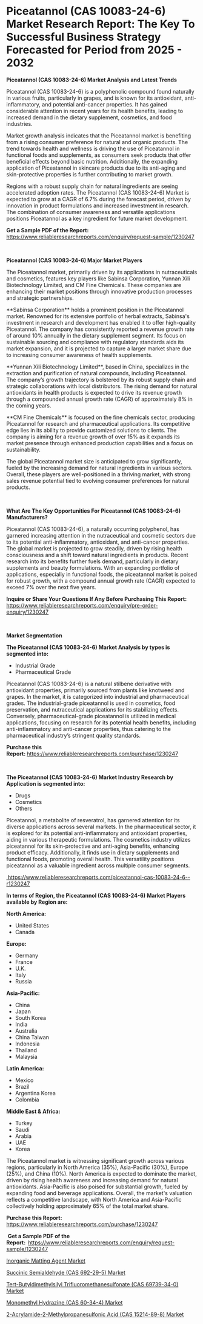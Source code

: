 <p><h1>Piceatannol (CAS 10083-24-6) Market Research Report: The Key To Successful Business Strategy Forecasted for Period from 2025 - 2032</h1></p><p><strong>Piceatannol (CAS 10083-24-6) Market Analysis and Latest Trends</strong></p>
<p><p>Piceatannol (CAS 10083-24-6) is a polyphenolic compound found naturally in various fruits, particularly in grapes, and is known for its antioxidant, anti-inflammatory, and potential anti-cancer properties. It has gained considerable attention in recent years for its health benefits, leading to increased demand in the dietary supplement, cosmetics, and food industries.</p><p>Market growth analysis indicates that the Piceatannol market is benefiting from a rising consumer preference for natural and organic products. The trend towards health and wellness is driving the use of Piceatannol in functional foods and supplements, as consumers seek products that offer beneficial effects beyond basic nutrition. Additionally, the expanding application of Piceatannol in skincare products due to its anti-aging and skin-protective properties is further contributing to market growth.</p><p>Regions with a robust supply chain for natural ingredients are seeing accelerated adoption rates. The Piceatannol (CAS 10083-24-6) Market is expected to grow at a CAGR of 6.7% during the forecast period, driven by innovation in product formulations and increased investment in research. The combination of consumer awareness and versatile applications positions Piceatannol as a key ingredient for future market development.</p></p>
<p><strong>Get a Sample PDF of the Report:&nbsp;</strong> <a href="https://www.reliableresearchreports.com/enquiry/request-sample/1230247?utm_campaign=41&utm_medium=2&utm_source=Github&utm_content=ia&utm_term=03022025&utm_id=piceatannol-cas-10083-24-6">https://www.reliableresearchreports.com/enquiry/request-sample/1230247</a></p>
<p>&nbsp;</p>
<p><strong>Piceatannol (CAS 10083-24-6) Major Market Players</strong></p>
<p><p>The Piceatannol market, primarily driven by its applications in nutraceuticals and cosmetics, features key players like Sabinsa Corporation, Yunnan Xili Biotechnology Limited, and CM Fine Chemicals. These companies are enhancing their market positions through innovative production processes and strategic partnerships.</p><p>**Sabinsa Corporation** holds a prominent position in the Piceatannol market. Renowned for its extensive portfolio of herbal extracts, Sabinsa's investment in research and development has enabled it to offer high-quality Piceatannol. The company has consistently reported a revenue growth rate of around 10% annually in the dietary supplement segment. Its focus on sustainable sourcing and compliance with regulatory standards aids its market expansion, and it is projected to capture a larger market share due to increasing consumer awareness of health supplements.</p><p>**Yunnan Xili Biotechnology Limited**, based in China, specializes in the extraction and purification of natural compounds, including Piceatannol. The company’s growth trajectory is bolstered by its robust supply chain and strategic collaborations with local distributors. The rising demand for natural antioxidants in health products is expected to drive its revenue growth through a compounded annual growth rate (CAGR) of approximately 8% in the coming years.</p><p>**CM Fine Chemicals** is focused on the fine chemicals sector, producing Piceatannol for research and pharmaceutical applications. Its competitive edge lies in its ability to provide customized solutions to clients. The company is aiming for a revenue growth of over 15% as it expands its market presence through enhanced production capabilities and a focus on sustainability.</p><p>The global Piceatannol market size is anticipated to grow significantly, fueled by the increasing demand for natural ingredients in various sectors. Overall, these players are well-positioned in a thriving market, with strong sales revenue potential tied to evolving consumer preferences for natural products.</p></p>
<p>&nbsp;</p>
<p><strong>What Are The Key Opportunities For Piceatannol (CAS 10083-24-6) Manufacturers?</strong></p>
<p><p>Piceatannol (CAS 10083-24-6), a naturally occurring polyphenol, has garnered increasing attention in the nutraceutical and cosmetic sectors due to its potential anti-inflammatory, antioxidant, and anti-cancer properties. The global market is projected to grow steadily, driven by rising health consciousness and a shift toward natural ingredients in products. Recent research into its benefits further fuels demand, particularly in dietary supplements and beauty formulations. With an expanding portfolio of applications, especially in functional foods, the piceatannol market is poised for robust growth, with a compound annual growth rate (CAGR) expected to exceed 7% over the next five years.</p></p>
<p><strong>Inquire or Share Your Questions If Any Before Purchasing This Report:</strong> <a href="https://www.reliableresearchreports.com/enquiry/pre-order-enquiry/1230247?utm_campaign=41&utm_medium=2&utm_source=Github&utm_content=ia&utm_term=03022025&utm_id=piceatannol-cas-10083-24-6">https://www.reliableresearchreports.com/enquiry/pre-order-enquiry/1230247</a></p>
<p>&nbsp;</p>
<p><strong>Market Segmentation</strong></p>
<p><strong>The Piceatannol (CAS 10083-24-6) Market Analysis by types is segmented into:</strong></p>
<p><ul><li>Industrial Grade</li><li>Pharmaceutical Grade</li></ul></p>
<p><p>Piceatannol (CAS 10083-24-6) is a natural stilbene derivative with antioxidant properties, primarily sourced from plants like knotweed and grapes. In the market, it is categorized into industrial and pharmaceutical grades. The industrial-grade piceatannol is used in cosmetics, food preservation, and nutraceutical applications for its stabilizing effects. Conversely, pharmaceutical-grade piceatannol is utilized in medical applications, focusing on research for its potential health benefits, including anti-inflammatory and anti-cancer properties, thus catering to the pharmaceutical industry’s stringent quality standards.</p></p>
<p><strong>Purchase this Report:&nbsp;</strong><a href="https://www.reliableresearchreports.com/purchase/1230247?utm_campaign=41&utm_medium=2&utm_source=Github&utm_content=ia&utm_term=03022025&utm_id=piceatannol-cas-10083-24-6">https://www.reliableresearchreports.com/purchase/1230247</a></p>
<p>&nbsp;</p>
<p><strong>The Piceatannol (CAS 10083-24-6) Market Industry Research by Application is segmented into:</strong></p>
<p><ul><li>Drugs</li><li>Cosmetics</li><li>Others</li></ul></p>
<p><p>Piceatannol, a metabolite of resveratrol, has garnered attention for its diverse applications across several markets. In the pharmaceutical sector, it is explored for its potential anti-inflammatory and antioxidant properties, aiding in various therapeutic formulations. The cosmetics industry utilizes piceatannol for its skin-protective and anti-aging benefits, enhancing product efficacy. Additionally, it finds use in dietary supplements and functional foods, promoting overall health. This versatility positions piceatannol as a valuable ingredient across multiple consumer segments.</p></p>
<p><a href="https://www.reliableresearchreports.com/piceatannol-cas-10083-24-6--r1230247?utm_campaign=41&utm_medium=2&utm_source=Github&utm_content=ia&utm_term=03022025&utm_id=piceatannol-cas-10083-24-6">&nbsp;https://www.reliableresearchreports.com/piceatannol-cas-10083-24-6--r1230247</a></p>
<p><strong>In terms of Region, the Piceatannol (CAS 10083-24-6) Market Players available by Region are:</strong></p>
<p>
    <p> <strong> North America: </strong>
        <ul>
            <li>United States</li>
            <li>Canada</li>
        </ul>
        </p> 
    <p> <strong> Europe: </strong>
        <ul>
            <li>Germany</li>
            <li>France</li>
            <li>U.K.</li>
            <li>Italy</li>
            <li>Russia</li>
        </ul>
        </p> 
    <p> <strong> Asia-Pacific: </strong>
        <ul>
            <li>China</li>
            <li>Japan</li>
            <li>South Korea</li>
            <li>India</li>
            <li>Australia</li>
            <li>China Taiwan</li>
            <li>Indonesia</li>
            <li>Thailand</li>
            <li>Malaysia</li>
        </ul>
        </p> 
    <p> <strong> Latin America: </strong>
        <ul>
            <li>Mexico</li>
            <li>Brazil</li>
            <li>Argentina Korea</li>
            <li>Colombia</li>
        </ul>
        </p> 
    <p> <strong> Middle East & Africa: </strong>
        <ul>
            <li>Turkey</li>
            <li>Saudi</li>
            <li>Arabia</li>
            <li>UAE</li>
            <li>Korea</li>
        </ul>
    </p>
    </p>
<p><p>The Piceatannol market is witnessing significant growth across various regions, particularly in North America (35%), Asia-Pacific (30%), Europe (25%), and China (10%). North America is expected to dominate the market, driven by rising health awareness and increasing demand for natural antioxidants. Asia-Pacific is also poised for substantial growth, fueled by expanding food and beverage applications. Overall, the market's valuation reflects a competitive landscape, with North America and Asia-Pacific collectively holding approximately 65% of the total market share.</p></p>
<p><strong>Purchase this Report: </strong><a href="https://www.reliableresearchreports.com/purchase/1230247?utm_campaign=41&utm_medium=2&utm_source=Github&utm_content=ia&utm_term=03022025&utm_id=piceatannol-cas-10083-24-6">https://www.reliableresearchreports.com/purchase/1230247</a></p>
<p>&nbsp;<strong>Get a Sample PDF of the Report:&nbsp;&nbsp;</strong><a href="https://www.reliableresearchreports.com/enquiry/request-sample/1230247?utm_campaign=41&utm_medium=2&utm_source=Github&utm_content=ia&utm_term=03022025&utm_id=piceatannol-cas-10083-24-6">https://www.reliableresearchreports.com/enquiry/request-sample/1230247</a></p>
<p><strong></strong></p>
<p><p><a href="https://github.com/janraimondo83/Market-Research-Report-List-1/blob/main/inorganic-matting-agent-market.md?utm_campaign=41&utm_medium=2&utm_source=Github&utm_content=ia&utm_term=03022025&utm_id=piceatannol-cas-10083-24-6">Inorganic Matting Agent Market</a></p><p><a href="https://github.com/vjorelaclliv/Market-Research-Report-List-1/blob/main/succinic-semialdehyde-cas-692-29-5-market.md?utm_campaign=41&utm_medium=2&utm_source=Github&utm_content=ia&utm_term=03022025&utm_id=piceatannol-cas-10083-24-6">Succinic Semialdehyde (CAS 692-29-5) Market</a></p><p><a href="https://github.com/philaphindo/Market-Research-Report-List-1/blob/main/tert-butyldimethylsilyl-trifluoromethanesulfonate-cas-69739-34-0-market.md?utm_campaign=41&utm_medium=2&utm_source=Github&utm_content=ia&utm_term=03022025&utm_id=piceatannol-cas-10083-24-6">Tert-Butyldimethylsilyl Trifluoromethanesulfonate (CAS 69739-34-0) Market</a></p><p><a href="https://github.com/techerghalim/Market-Research-Report-List-1/blob/main/monomethyl-hydrazine-cas-60-34-4-market.md?utm_campaign=41&utm_medium=2&utm_source=Github&utm_content=ia&utm_term=03022025&utm_id=piceatannol-cas-10083-24-6">Monomethyl Hydrazine (CAS 60-34-4) Market</a></p><p><a href="https://github.com/aiexisaliwan/Market-Research-Report-List-1/blob/main/2-acrylamide-2-methylpropanesulfonic-acid-cas-15214-89-8-market.md?utm_campaign=41&utm_medium=2&utm_source=Github&utm_content=ia&utm_term=03022025&utm_id=piceatannol-cas-10083-24-6">2-Acrylamide-2-Methylpropanesulfonic Acid (CAS 15214-89-8) Market</a></p></p>